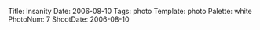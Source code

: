 Title: Insanity
Date: 2006-08-10
Tags: photo
Template: photo
Palette: white
PhotoNum: 7
ShootDate: 2006-08-10
